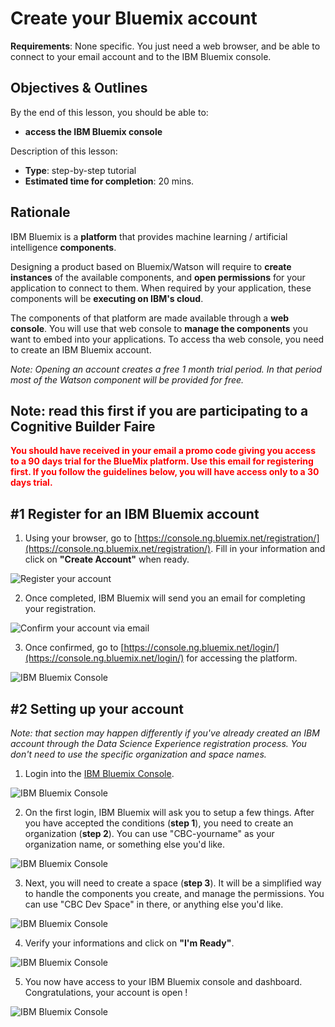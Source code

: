 # Create your Bluemix account

**Requirements**: None specific. You just need a web browser, and be able to connect to your email account and to the IBM Bluemix console.

## Objectives & Outlines

By the end of this lesson, you should be able to:
- **access the IBM Bluemix console**

Description of this lesson:
- **Type**: step-by-step tutorial
- **Estimated time for completion**: 20 mins.


## Rationale

IBM Bluemix is a **platform** that provides machine learning / artificial intelligence **components**.

Designing a product based on Bluemix/Watson will require to **create instances** of the available components, and **open permissions** for your application to connect to them. When required by your application, these components will be **executing on IBM's cloud**.

The components of that platform are made available through a **web console**. You will use that web console to **manage the components** you want to embed into your applications. To access tha web console, you need to create an IBM Bluemix account.

_Note: Opening an account creates a free 1 month trial period. In that period most of the Watson component will be provided for free._

## Note: read this first if you are participating to a Cognitive Builder Faire

**<span style="color:red">You should have received in your email a promo code giving you access to a 90 days trial for the BlueMix platform. Use this email for registering first. If you follow the guidelines below, you will have access only to a 30 days trial.</span>**


## \#1 Register for an IBM Bluemix account

1. Using your browser, go to [https://console.ng.bluemix.net/registration/](https://console.ng.bluemix.net/registration/). Fill in your information and click on **"Create Account"** when ready.

  ![Register your account](img/ibmaccountregister-1.png)

2. Once completed, IBM Bluemix will send you an email for completing your registration.

  ![Confirm your account via email](img/ibmaccountregister-3.png)

3. Once confirmed, go to [https://console.ng.bluemix.net/login/](https://console.ng.bluemix.net/login/) for accessing the platform.

  ![IBM Bluemix Console](img/ibmaccountregister-4.png)


## \#2 Setting up your account

_Note: that section may happen differently if you've already created an IBM account through the Data Science Experience registration process. You don't need to use the specific organization and space names._

1. Login into the [IBM Bluemix Console](https://console.ng.bluemix.net/login/).

  ![IBM Bluemix Console](img/ibmaccountregister-5.png)

2. On the first login, IBM Bluemix will ask you to setup a few things. After you have accepted the conditions (**step 1**), you need to create an organization (**step 2**). You can use "CBC-yourname" as your organization name, or something else you'd like.

  ![IBM Bluemix Console](img/ibmaccountregister-6.png)

3. Next, you will need to create a space (**step 3**). It will be a simplified way to handle the components you create, and manage the permissions. You can use "CBC Dev Space" in there, or anything else you'd like.

  ![IBM Bluemix Console](img/ibmaccountregister-7.png)

4. Verify your informations and click on **"I'm Ready"**.

  ![IBM Bluemix Console](img/ibmaccountregister-8.png)

5. You now have access to your IBM Bluemix console and dashboard. Congratulations, your account is open !

  ![IBM Bluemix Console](img/ibmaccountregister-9.png)
